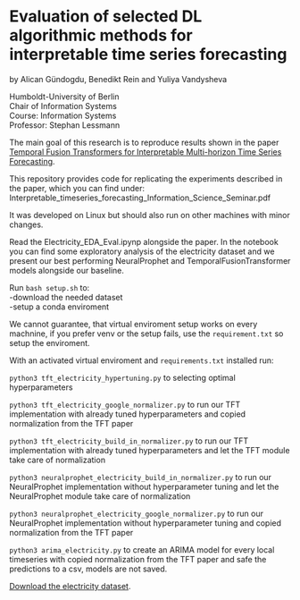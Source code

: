 # Evaluation of selected DL algorithmic methods for interpretable time series forecasting
by Alican Gündogdu, Benedikt Rein and Yuliya Vandysheva

Humboldt-University of Berlin  
Chair of Information Systems  
Course: Information Systems  
Professor: Stephan Lessmann  

The main goal of this research is to reproduce results shown in the paper
[Temporal Fusion Transformers for Interpretable Multi-horizon Time Series Forecasting](https://arxiv.org/pdf/1912.09363.pdf).

This repository provides code for replicating the experiments described in the paper, which you can find under:
Interpretable_timeseries_forecasting_Information_Science_Seminar.pdf


It was developed on Linux but should also run on other machines with minor changes.

Read the Electricity_EDA_Eval.ipynp alongside the paper.
In the notebook you can find some exploratory analysis of the electricity dataset and we present 
our best performing NeuralProphet and TemporalFusionTransformer models alongside our baseline.


Run `bash setup.sh` to:  
  -download the needed dataset  
  -setup a conda enviroment  
  
 We cannot guarantee, that virtual enviroment setup works on every machnine, if you prefer venv or the setup fails, use the `requirement.txt` so setup the enviroment.

  
  
With an activated virtual enviroment and `requirements.txt` installed run:

`python3 tft_electricity_hypertuning.py` to selecting optimal hyperparameters  

`python3 tft_electricity_google_normalizer.py` to run our TFT implementation with already tuned hyperparameters and copied normalization from the TFT paper  

`python3 tft_electricity_build_in_normalizer.py` to run our TFT implementation with already tuned hyperparameters and let the TFT module take care of normalization  

`python3 neuralprophet_electricity_build_in_normalizer.py` to run our NeuralProphet implementation without hyperparameter tuning and let the NeuralProphet module take care of normalization  

`python3 neuralprophet_electricity_google_normalizer.py` to run our NeuralProphet implementation without hyperparameter tuning and copied normalization from the TFT paper

`python3 arima_electricity.py` to create an ARIMA model for every local timeseries with copied normalization from the TFT paper and safe the predictions to a csv, models are not saved.  


[Download the electricity dataset](https://archive.ics.uci.edu/ml/machine-learning-databases/00321/LD2011_2014.txt.zip).
